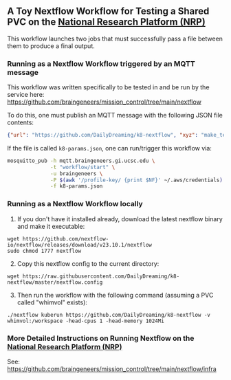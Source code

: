 ## A Toy Nextflow Workflow for Testing a Shared PVC on the [National Research Platform (NRP)](https://portal.nrp-nautilus.io)

This workflow launches two jobs that must successfully pass a file between them to produce a final output.    

### Running as a Nextflow Workflow triggered by an MQTT message

This workflow was written specifically to be tested in and be run by the service here: https://github.com/braingeneers/mission_control/tree/main/nextflow

To do this, one must publish an MQTT message with the following JSON file contents:

```json
{"url": "https://github.com/DailyDreaming/k8-nextflow", "xyz": "make_tea_and_not_war"}
```

If the file is called `k8-params.json`, one can run/trigger this workflow via:

```bash
mosquitto_pub -h mqtt.braingeneers.gi.ucsc.edu \
              -t "workflow/start" \
              -u braingeneers \
              -P $(awk '/profile-key/ {print $NF}' ~/.aws/credentials) \
              -f k8-params.json
```

### Running as a Nextflow Workflow locally

1. If you don't have it installed already, download the latest nextflow binary and make it executable:

```commandline
wget https://github.com/nextflow-io/nextflow/releases/download/v23.10.1/nextflow
sudo chmod 1777 nextflow
```

2. Copy this nextflow config to the current directory:

```commandline
wget https://raw.githubusercontent.com/DailyDreaming/k8-nextflow/master/nextflow.config
```

3. Then run the workflow with the following command (assuming a PVC called "whimvol" exists):

```commandline
./nextflow kuberun https://github.com/DailyDreaming/k8-nextflow -v whimvol:/workspace -head-cpus 1 -head-memory 1024Mi
```

### More Detailed Instructions on Running Nextflow on the [National Research Platform (NRP)](https://portal.nrp-nautilus.io)

See: https://github.com/braingeneers/mission_control/tree/main/nextflow/infra

